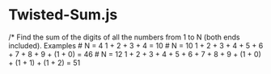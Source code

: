 # Twisted-Sum.js
/* Find the sum of the digits of all the numbers from 1 to N (both ends included). Examples  # N = 4 1 + 2 + 3 + 4 = 10  # N = 10 1 + 2 + 3 + 4 + 5 + 6 + 7 + 8 + 9 + (1 + 0) = 46  # N = 12 1 + 2 + 3 + 4 + 5 + 6 + 7 + 8 + 9 + (1 + 0) + (1 + 1) + (1 + 2) = 51
